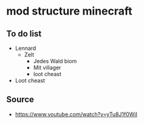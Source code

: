 # mod structure minecraft
## To do list
- Lennard
  - Zelt
    - Jedes Wald biom
    - Mit villager
    - loot cheast
- Loot cheast
## Source
- https://www.youtube.com/watch?v=yTu8J1f0WiI
